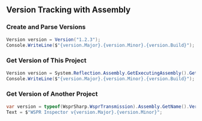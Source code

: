 ## Version Tracking with Assembly

### Create and Parse Versions
```cs
Version version = Version("1.2.3");
Console.WriteLine($"{version.Major}.{version.Minor}.{version.Build}");
```

### Get Version of This Project
```cs
Version version = System.Reflection.Assembly.GetExecutingAssembly().GetName().Version;
Console.WriteLine($"{version.Major}.{version.Minor}.{version.Build}");
```

### Get Version of Another Project
```cs
var version = typeof(WsprSharp.WsprTransmission).Assembly.GetName().Version;
Text = $"WSPR Inspector v{version.Major}.{version.Minor}";
```
